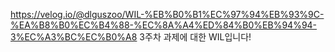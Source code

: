 https://velog.io/@dlguszoo/WIL-%EB%B0%B1%EC%97%94%EB%93%9C-%EA%B8%B0%EC%B4%88-%EC%8A%A4%ED%84%B0%EB%94%94-3%EC%A3%BC%EC%B0%A8
3주차 과제에 대한 WIL입니다!
